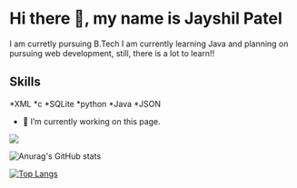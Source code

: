 # Hi there 👋, my name is Jayshil Patel
I am curretly pursuing B.Tech 
I am currently learning Java and planning on pursuing web development, still, there is a lot to learn!!

## Skills
*XML 
*c
*SQLite
*python
*Java 
*JSON


- 🔭 I’m currently working on this page. 


![](https://komarev.com/ghpvc/?username=Jayshil-Patel&color=lightgrey)

![Anurag's GitHub stats](https://github-readme-stats.vercel.app/api?username=Jayshil-Patel&hide=contribs,prs,issues&theme=dracula)

[![Top Langs](https://github-readme-stats.vercel.app/api/top-langs/?username=Jayshil-Patel&layout=compact)](https://github.com/anuraghazra/github-readme-stats)
